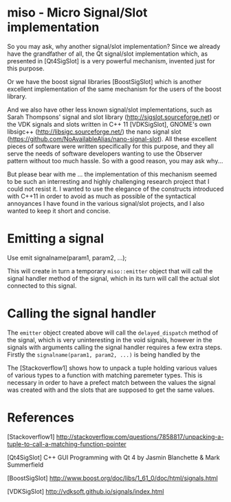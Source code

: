 # miso - Micro Signal/Slot implementation

So you may ask, why another signal/slot implementation? Since we already have the grandfather of all, the Qt signal/slot implementation which, as presented in [Qt4SigSlot] is a very powerful mechanism, invented just for this purpose. 

Or we have the boost signal libraries [BoostSigSlot] which is another excellent implementation of the same mechanism for the users of the boost library.

And we also have other less known signal/slot implementations, such as Sarah Thompsons' signal and slot library (http://sigslot.sourceforge.net) or the VDK signals and slots written in C\++ 11 [VDKSigSlot], GNOME's own libsigc++ (http://libsigc.sourceforge.net/) the nano signal slot (https://github.com/NoAvailableAlias/nano-signal-slot). All these excellent pieces of software were written specifically for this purpose, and they all serve the needs of software developers wanting to use the Observer pattern without too much hassle. So with a good reason, you may ask why...

But please bear with me ... the implementation of this mechanism seemed to be such an interresting and highly challenging research project that I could not resist it. I wanted to use the elegance of the constructs introduced with C++11 in order to avoid as much as possible of the syntactical annoyances I have found in the various signal/slot projects, and I also wanted to keep it short and concise.

# Emitting a signal

Use emit signalname(param1, param2, ...);

This will create in turn a temporary `miso::emitter` object that will call the signal handler method of the signal, which in its turn will call the actual slot connected to this signal.

# Calling the signal handler

The `emitter` object created above will call the `delayed_dispatch` method of the signal, which is very uninteresting in the void signals, however in the signals with arguments calling the signal handler requires a few extra steps. Firstly the `signalname(param1, param2, ...)` is being handled by the 

The [Stackoverflow1] shows how to unpack a tuple holding various values of various types to a function with matching paremeter types. This is necessary in order to have a prefect match between the values the signal was created with and the slots that are supposed to get the same values.

# References

[Stackoverflow1] http://stackoverflow.com/questions/7858817/unpacking-a-tuple-to-call-a-matching-function-pointer

[Qt4SigSlot] C++ GUI Programming with Qt 4 by Jasmin Blanchette & Mark Summerfield

[BoostSigSlot] http://www.boost.org/doc/libs/1_61_0/doc/html/signals.html

[VDKSigSlot] http://vdksoft.github.io/signals/index.html

